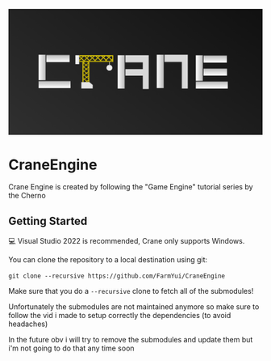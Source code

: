 ![Crane](/Resources/Branding/CraneEngine.png?raw=true "Crane")

# CraneEngine
Crane Engine is created by following the "Game Engine" tutorial series by the Cherno

## Getting Started
💻 Visual Studio 2022 is recommended, Crane only supports Windows.

You can clone the repository to a local destination using git:

`git clone --recursive https://github.com/FarmYui/CraneEngine`

Make sure that you do a `--recursive` clone to fetch all of the submodules!

Unfortunately the submodules are not maintained anymore so make sure to follow the vid i made to setup correctly 
the dependencies (to avoid headaches)

In the future obv i will try to remove the submodules and update them but i'm not going to do that any time soon